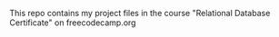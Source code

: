 This repo contains my project files in the course "Relational Database Certificate" on freecodecamp.org
